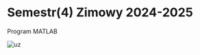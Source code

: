 # Semestr(4) Zimowy 2024-2025
Program MATLAB

![uz](https://github.com/Zi0rek/UniwerytetZielonogorski/assets/162125961/395cdddd-f2de-43e4-8ffd-946897ad5d9a)
